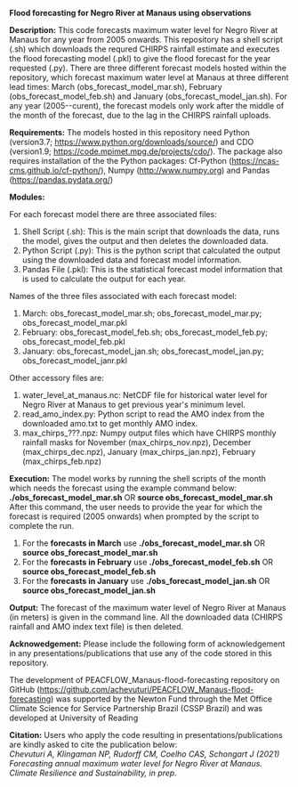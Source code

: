 **Flood forecasting for Negro River at Manaus using observations**

**Description:**
This code forecasts maximum water level for Negro River at Manaus for any year from 2005 onwards. This repository has a shell script (.sh) which downloads the requred CHIRPS rainfall estimate and executes the flood forecasting model (.pkl) to give the flood forecast for the year requested (.py). There are three different forecast models hosted within the repository, which forecast maximum water level at Manaus at three different lead times: March (obs_forecast_model_mar.sh), February (obs_forecast_model_feb.sh) and January (obs_forecast_model_jan.sh). For any year (2005--curent), the forecast models only work after the middle of the month of the forecast, due to the lag in the CHIRPS rainfall uploads.

**Requirements:**
The models hosted in this repository need Python (version3.7; https://www.python.org/downloads/source/) and CDO (version1.9; https://code.mpimet.mpg.de/projects/cdo/). The package also requires installation of the the Python packages: Cf-Python (https://ncas-cms.github.io/cf-python/), Numpy (http://www.numpy.org) and Pandas (https://pandas.pydata.org/)

**Modules:**

For each forecast model there are three associated files:
1. Shell Script (.sh): This is the main script that downloads the data, runs the model, gives the output and then deletes the downloaded data.
2. Python Script (.py): This is the python script that calculated the output using the downloaded data and forecast model information. 
3. Pandas File (.pkl): This is the statistical forecast model information that is used to calculate the output for each year. 

Names of the three files associated with each forecast model:
1. March: obs_forecast_model_mar.sh; obs_forecast_model_mar.py; obs_forecast_model_mar.pkl
2. February: obs_forecast_model_feb.sh; obs_forecast_model_feb.py; obs_forecast_model_feb.pkl
3. January: obs_forecast_model_jan.sh; obs_forecast_model_jan.py; obs_forecast_model_janr.pkl

Other accessory files are:
1. water_level_at_manaus.nc: NetCDF file for historical water level for Negro River at Manaus to get previous year's minimum level.
2. read_amo_index.py: Python script to read the AMO index from the downloaded amo.txt to get monthly AMO index. 
3. max_chirps_???.npz: Numpy output files which have CHIRPS monthly rainfall masks for November (max_chirps_nov.npz), December (max_chirps_dec.npz), January (max_chirps_jan.npz), February (max_chirps_feb.npz)

**Execution:**
The model works by running the shell scripts of the month which needs the forecast using the example command below: 
**./obs_forecast_model_mar.sh** OR **source obs_forecast_model_mar.sh**
After this command, the user needs to provide the year for which the forecast is required (2005 onwards) when prompted by the script to complete the run. 
1. For the **forecasts in March** use **./obs_forecast_model_mar.sh** OR **source obs_forecast_model_mar.sh** 
2. For the **forecasts in February** use **./obs_forecast_model_feb.sh** OR **source obs_forecast_model_feb.sh** 
3. For the **forecasts in January** use **./obs_forecast_model_jan.sh** OR **source obs_forecast_model_jan.sh** 

**Output:**
The forecast of the maximum water level of Negro River at Manaus (in meters) is given in the command line. All the downloaded data (CHIRPS rainfall and AMO index text file) is then deleted.

**Acknowedgement:** Please include the following form of acknowledgement in any presentations/publications that use any of the code stored in this repository.

The development of PEACFLOW_Manaus-flood-forecasting repository on GitHub (https://github.com/achevuturi/PEACFLOW_Manaus-flood-forecasting) was supported by the Newton Fund through the Met Office Climate Science for Service Partnership Brazil (CSSP Brazil) and was developed at University of Reading

**Citation:**
Users who apply the code resulting in presentations/publications are kindly asked to cite the publication below:\
*Chevuturi A, Klingaman NP, Rudorff CM, Coelho CAS, Schongart J (2021) Forecasting annual maximum water level for Negro River at Manaus. Climate Resilience and Sustainability, in prep.*
